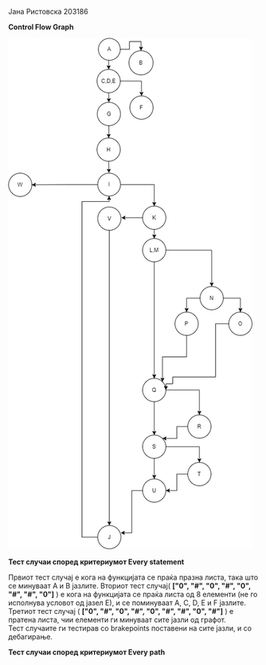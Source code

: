  Јана Ристовска 203186

**Control Flow Graph**

![](image/CFG_lab02_203186.png)

**Тест случаи според критериумот Every statement**

Првиот тест случај е кога на функцијата се праќа празна листа, така што се минуваат А и В јазлите. 
Вториот тест случај( **["0", "#", "0", "#", "0", "#", "#", "0"]** ) е кога на функцијата се праќа листа од 8 елементи (не го исполнува условот од јазел Е), и се поминуваат А, C, D, E и F јазлите. 
Третиот тест случај ( **["0", "#", "0", "#", "0", "#", "#", "0", "#"]**  ) е пратена листа, чии елементи ги минуваат сите јазли од графот. <br />
Тест случаите ги тестирав со brakepoints поставени на сите јазли, и со дебагирање. 

**Тест случаи според критериумот Every path**
